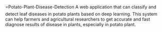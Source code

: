 ⭐Potato-Plant-Disease-Detection
A web application that can classify and detect leaf diseases in potato plants based on deep learning. This system can help farmers and agricultural researchers to get accurate and fast diagnose results of disease in plants, especially in potato plant.
